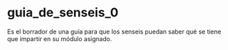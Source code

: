 # guia_de_senseis_0
Es el borrador de una guía para que los senseis puedan saber qué se tiene que impartir en su módulo asignado.
